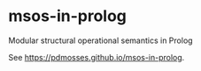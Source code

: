# msos-in-prolog

Modular structural operational semantics in Prolog

See <https://pdmosses.github.io/msos-in-prolog>.
